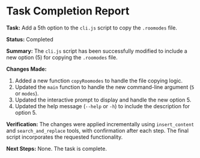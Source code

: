 # Task Completion Report

**Task:** Add a 5th option to the `cli.js` script to copy the `.roomodes` file.

**Status:** Completed

**Summary:**
The `cli.js` script has been successfully modified to include a new option (5) for copying the `.roomodes` file.

**Changes Made:**

1.  Added a new function `copyRoomodes` to handle the file copying logic.
2.  Updated the `main` function to handle the new command-line argument (`5` or `modes`).
3.  Updated the interactive prompt to display and handle the new option 5.
4.  Updated the help message (`--help` or `-h`) to include the description for option 5.

**Verification:**
The changes were applied incrementally using `insert_content` and `search_and_replace` tools, with confirmation after each step. The final script incorporates the requested functionality.

**Next Steps:**
None. The task is complete.
